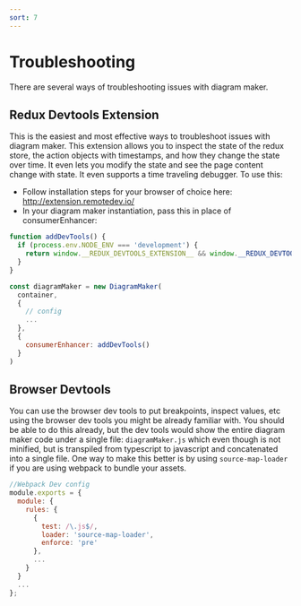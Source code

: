 ```yaml
---
sort: 7
---
```


# Troubleshooting
There are several ways of troubleshooting issues with diagram maker.

## Redux Devtools Extension
This is the easiest and most effective ways to troubleshoot issues with diagram maker. This extension allows you to inspect the state of the redux store, the action objects with timestamps, and how they change the state over time. It even lets you modify the state and see the page content change with state. It even supports a time traveling debugger. To use this:
* Follow installation steps for your browser of choice here: http://extension.remotedev.io/
* In your diagram maker instantiation, pass this in place of consumerEnhancer:

```javascript
function addDevTools() {
  if (process.env.NODE_ENV === 'development') {
    return window.__REDUX_DEVTOOLS_EXTENSION__ && window.__REDUX_DEVTOOLS_EXTENSION__();
  }
}

const diagramMaker = new DiagramMaker(
  container,
  {
    // config
    ...
  },
  {
    consumerEnhancer: addDevTools()
  }
)
```

## Browser Devtools
You can use the browser dev tools to put breakpoints, inspect values, etc using the browser dev tools you might be already familiar with. You should be able to do this already, but the dev tools would show the entire diagram maker code under a single file: `diagramMaker.js` which even though is not minified, but is transpiled from typescript to javascript and concatenated into a single file. One way to make this better is by using `source-map-loader` if you are using webpack to bundle your assets.

```javascript
//Webpack Dev config
module.exports = {
  module: {
    rules: {
      {
        test: /\.js$/,
        loader: 'source-map-loader',
        enforce: 'pre'
      },
      ...
    }
  }
  ...
};
```
